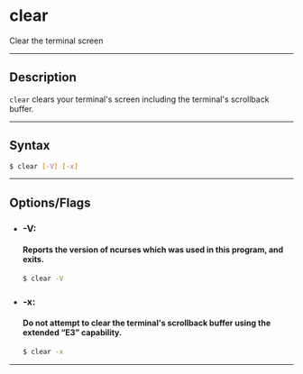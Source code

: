 # clear
Clear the terminal screen

---

## Description
`clear` clears your terminal's screen including the terminal's scrollback buffer.

---

## Syntax
```bash
$ clear [-V] [-x]
```

---

## Options/Flags
- ### -V:
  #### Reports the version of ncurses which was used in this program, and exits.
    ```bash
    $ clear -V
    ```
- ### -x:
  #### Do not attempt to clear the terminal's scrollback buffer using the extended “E3” capability.
    ```bash
    $ clear -x
    ```

---

